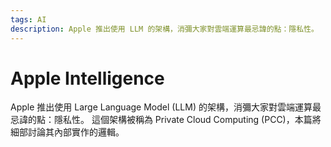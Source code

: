```yaml
---
tags: AI
description: Apple 推出使用 LLM 的架構，消彌大家對雲端運算最忌諱的點：隱私性。
---
```


# Apple Intelligence

Apple 推出使用 Large Language Model (LLM) 的架構，消彌大家對雲端運算最忌諱的點：隱私性。
這個架構被稱為 Private Cloud Computing (PCC)，本篇將細部討論其內部實作的邏輯。
